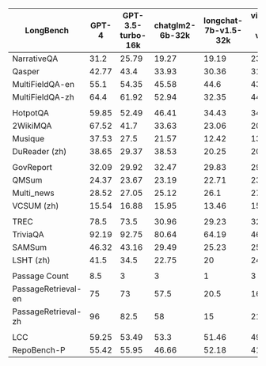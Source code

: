 | LongBench           | GPT-4 | GPT-3.5-turbo-16k | chatglm2-6b-32k | longchat-7b-v1.5-32k | vicuna-7b-v1.5-16k | internlm-chat-7b-8k | chatglm2-6b | xgen-7b-8k |
| ------------------- | ----- | ----------------- | --------------- | -------------------- | ------------------ | ------------------- | ----------- | ---------- |
| NarrativeQA         | 31.2  | 25.79             | 19.27           | 19.19                | 23.65              | 12.24               | 13.09       | 18.85      |
| Qasper              | 42.77 | 43.4              | 33.93           | 30.36                | 31.45              | 24.81               | 22.52       | 20.18      |
| MultiFieldQA-en     | 55.1  | 54.35             | 45.58           | 44.6                 | 43.38              | 25.41               | 38.09       | 37         |
| MultiFieldQA-zh     | 64.4  | 61.92             | 52.94           | 32.35                | 44.65              | 36.13               | 37.67       | 14.7       |
|                     |       |                   |                 |                      |                    |                     |             |            |
| HotpotQA            | 59.85 | 52.49             | 46.41           | 34.43                | 34.17              | 27.42               | 27.35       | 28.78      |
| 2WikiMQA            | 67.52 | 41.7              | 33.63           | 23.06                | 20.45              | 26.24               | 22.83       | 20.13      |
| Musique             | 37.53 | 27.5              | 21.57           | 12.42                | 13.92              | 9.75                | 7.26        | 11.34      |
| DuReader (zh)       | 38.65 | 29.37             | 38.53           | 20.25                | 20.42              | 11.11               | 17.18       | 8.57       |
|                     |       |                   |                 |                      |                    |                     |             |            |
| GovReport           | 32.09 | 29.92             | 32.47           | 29.83                | 29.27              | 18.38               | 22.86       | 23.37      |
| QMSum               | 24.37 | 23.67             | 23.19           | 22.71                | 23.37              | 18.45               | 21.23       | 21.12      |
| Multi_news          | 28.52 | 27.05             | 25.12           | 26.1                 | 27.83              | 24.52               | 24.7        | 23.69      |
| VCSUM (zh)          | 15.54 | 16.88             | 15.95           | 13.46                | 15.76              | 12.91               | 14.07       | 0.98       |
|                     |       |                   |                 |                      |                    |                     |             |            |
| TREC                | 78.5  | 73.5              | 30.96           | 29.23                | 32.06              | 39                  | 24.46       | 29.31      |
| TriviaQA            | 92.19 | 92.75             | 80.64           | 64.19                | 46.53              | 79.55               | 64.19       | 69.58      |
| SAMSum              | 46.32 | 43.16             | 29.49           | 25.23                | 25.23              | 43.05               | 20.22       | 16.05      |
| LSHT (zh)           | 41.5  | 34.5              | 22.75           | 20                   | 24.75              | 20.5                | 16          | 18.67      |
|                     |       |                   |                 |                      |                    |                     |             |            |
| Passage Count       | 8.5   | 3                 | 3               | 1                    | 3                  | 1.76                | 3           | 1          |
| PassageRetrieval-en | 75    | 73                | 57.5            | 20.5                 | 16.5               | 7                   | 5.5         | 12         |
| PassageRetrieval-zh | 96    | 82.5              | 58              | 15                   | 21                 | 2.29                | 5           | 3.75       |
|                     |       |                   |                 |                      |                    |                     |             |            |
| LCC                 | 59.25 | 53.49             | 53.3            | 51.46                | 49.3               | 49.32               | 46.59       | 44.1       |
| RepoBench-P         | 55.42 | 55.95             | 46.66           | 52.18                | 41.49              | 35.86               | 41.97       | 41.83      |
